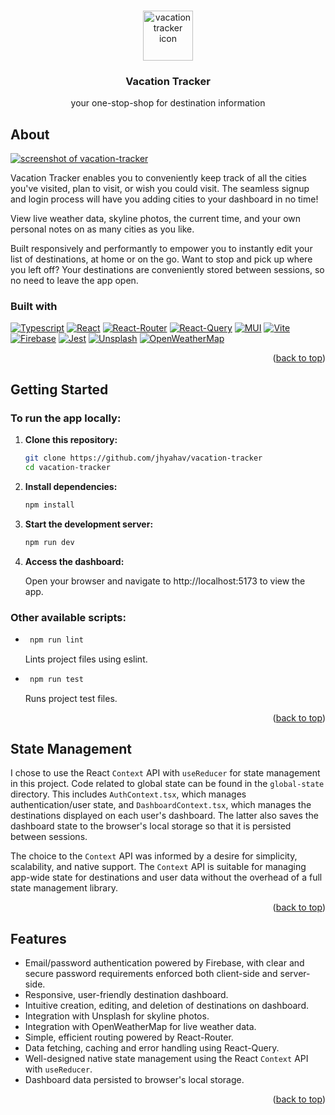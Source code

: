 <a name="readme-top"></a>

<br />
<div align="center">
  <a href="https://github.com/jhyahav/vacation-tracker">
    <img src="public/icon.png" alt="vacation tracker icon" width="80" height="80">
  </a>

<h3 align="center">Vacation Tracker</h3>

  <p align="center">
    your one-stop-shop for destination information
  </p>
</div>

## About

[![screenshot of vacation-tracker][product-screenshot]](https://vacation-tracker-app.vercel.app/)

Vacation Tracker enables you to conveniently keep track of all the cities you've visited, plan to visit, or wish you could visit. The seamless signup and login process will have you adding cities to your dashboard in no time! 

View live weather data, skyline photos, the current time, and your own personal notes on as many cities as you like.

Built responsively and performantly to empower you to instantly edit your list of destinations, at home or on the go. Want to stop and pick up where you left off? Your destinations are conveniently stored between sessions, so no need to leave the app open.

### Built with

[![Typescript][typescript]][typescript-url] [![React][react.js]][react-url] [![React-Router][react-router]][react-router-url] [![React-Query][react-query]][react-query-url] [![MUI][mui]][mui-url] [![Vite][vite]][vite-url] [![Firebase][firebase]][firebase-url] [![Jest][jest]][jest-url] [![Unsplash][unsplash]][unsplash-url] [![OpenWeatherMap][openweathermap]][openweathermap-url]

<p align="right">(<a href="#readme-top">back to top</a>)</p>

## Getting Started

### To run the app locally:
1. **Clone this repository:**
   ```bash
   git clone https://github.com/jhyahav/vacation-tracker
   cd vacation-tracker
2. **Install dependencies:**
   ```bash
   npm install
3. **Start the development server:**
   ```bash
   npm run dev
4. **Access the dashboard:**
   
   Open your browser and navigate to http://localhost:5173 to view the app.


### Other available scripts:
* ```bash
   npm run lint
  ```
  Lints project files using eslint.
  
* ```bash
   npm run test
  ```
  Runs project test files.

<p align="right">(<a href="#readme-top">back to top</a>)</p>

## State Management
I chose to use the React `Context` API with `useReducer` for state management in this project. Code related to global state can be found in the `global-state` directory. This includes `AuthContext.tsx`, which manages authentication/user state, and `DashboardContext.tsx`, which manages the destinations displayed on each user's dashboard. The latter also saves the dashboard state to the browser's local storage so that it is persisted between sessions.

The choice to the `Context` API was informed by a desire for simplicity, scalability, and native support.
The `Context` API is suitable for managing app-wide state for destinations and user data without the overhead of a full state management library.

<p align="right">(<a href="#readme-top">back to top</a>)</p>

## Features

* Email/password authentication powered by Firebase, with clear and secure password requirements enforced both client-side and server-side.
* Responsive, user-friendly destination dashboard.
* Intuitive creation, editing, and deletion of destinations on dashboard.
* Integration with Unsplash for skyline photos.
* Integration with OpenWeatherMap for live weather data.
* Simple, efficient routing powered by React-Router.
* Data fetching, caching and error handling using React-Query.
* Well-designed native state management using the React `Context` API with `useReducer`.
* Dashboard data persisted to browser's local storage.

<p align="right">(<a href="#readme-top">back to top</a>)</p>


<!-- MARKDOWN LINKS & IMAGES -->

[product-screenshot]: public/screenshot.jpg
[typescript]: https://img.shields.io/badge/TypeScript-007ACC?style=for-the-badge&logo=typescript&logoColor=white
[typescript-url]: https://www.typescriptlang.org/
[vite]: https://img.shields.io/badge/Vite-646CFF?style=for-the-badge&logo=Vite&logoColor=white
[vite-url]: https://vite.dev/
[react.js]: https://img.shields.io/badge/React-20232A?style=for-the-badge&logo=react&logoColor=61DAFB
[react-url]: https://react.dev/
[firebase]: https://img.shields.io/badge/Firebase-0396E5?style=for-the-badge&logo=firebase&logoColor=FFCA28
[firebase-url]: https://firebase.google.com/
[jest]: https://img.shields.io/badge/Jest-323330?style=for-the-badge&logo=Jest&logoColor=red
[jest-url]: https://jestjs.io/
[react-router]: https://img.shields.io/badge/React_Router-CA4245?style=for-the-badge&logo=react-router&logoColor=white
[react-router-url]: https://reactrouter.com/
[react-query]: https://img.shields.io/badge/React%20Query-FF4154?style=for-the-badge&logo=reactquery&logoColor=fff
[react-query-url]: https://tanstack.com/query/v3/
[unsplash]: https://img.shields.io/badge/Unsplash-000000?style=for-the-badge&logo=Unsplash&logoColor=white
[unsplash-url]: https://unsplash.com/
[openweathermap]: https://img.shields.io/badge/OpenWeatherMap-3693F3?style=for-the-badge&logo=icloud&logoColor=fff
[openweathermap-url]: https://openweathermap.org/api
[mui]: https://img.shields.io/badge/MUI-0073e6?style=for-the-badge&logo=MUI&logoColor=white
[mui-url]: https://mui.com/